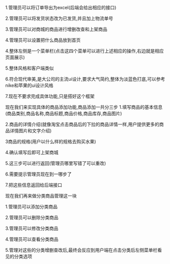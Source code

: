 1.管理员可以将订单导出为excel(后端会给出相应的接口)

2.管理员可以将发货状态改为已发货,并且加上物流单号

3.管理员可以对商城的商品进行增删改查和上架商品

4.管理员可以设置把什么商品放到首页

4.整体左侧是一个菜单栏(点击这四个菜单可以进行上述相应的操作,右边就是相应页面展示)

5.整体风格和客户端类似

6.符合现代审美,是大公司的主流ui设计,要求大气简约,整体为淡蓝色打底,可以参考nike和苹果的ui设计风格

7.现在不要求完成具体功能,只是搭好这个框架



现在我们来实现具体的商品添加功能,商品添加一共分三步 
1.填写商品的基本信息(商品类别,商品名称,商品标题,商品价格,商品库存,商品图片)

2.商品的详情介绍(就像淘宝点击商品后的下拉的商品详情一样,用户提供更多的商品详情图片和文字介绍)

3商品的规格(用户以什么样的规格去购买水果)

4.确认填写后即可上架商城

5.这三步可以进行返回(管理员哪里写错了可以重改)

6.需要提示管理员现在到一哪步了

7.把这些信息返回给后端接口


现在我们再来做分类商品管理这一块

1.管理员可以添加分类商品

2.管理员可以删除分类商品

3.管理员可以修改分类商品 

4.管理员可以查看分类商品

5.管理对这些的分类增删查改后,最终会反应到用户端在点击分类后左侧菜单栏看见的分类选项


